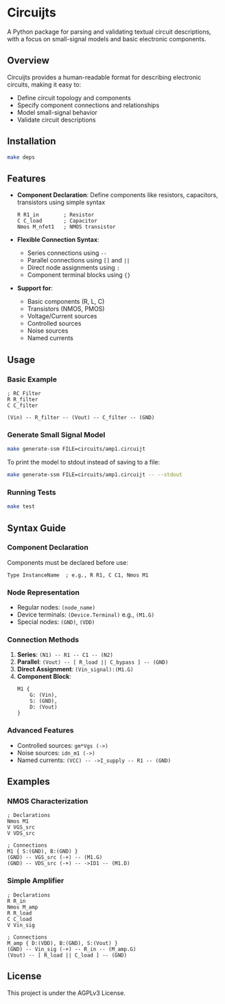 # Circuijts

A Python package for parsing and validating textual circuit descriptions, with a focus on small-signal models and basic electronic components.

## Overview

Circuijts provides a human-readable format for describing electronic circuits, making it easy to:
- Define circuit topology and components
- Specify component connections and relationships
- Model small-signal behavior
- Validate circuit descriptions

## Installation

```bash
make deps
```

## Features

- **Component Declaration**: Define components like resistors, capacitors, transistors using simple syntax
  ```
  R R1_in        ; Resistor
  C C_load       ; Capacitor
  Nmos M_nfet1   ; NMOS transistor
  ```

- **Flexible Connection Syntax**:
  - Series connections using `--`
  - Parallel connections using `[]` and `||`
  - Direct node assignments using `:`
  - Component terminal blocks using `{}`

- **Support for**:
  - Basic components (R, L, C)
  - Transistors (NMOS, PMOS)
  - Voltage/Current sources
  - Controlled sources
  - Noise sources
  - Named currents

## Usage

### Basic Example

```circuijts
; RC Filter
R R_filter
C C_filter

(Vin) -- R_filter -- (Vout) -- C_filter -- (GND)
```

### Generate Small Signal Model

```bash
make generate-ssm FILE=circuits/amp1.circuijt
```

To print the model to stdout instead of saving to a file:
```bash
make generate-ssm FILE=circuits/amp1.circuijt -- --stdout
```

### Running Tests

```bash
make test
```

## Syntax Guide

### Component Declaration
Components must be declared before use:
```circuijts
Type InstanceName  ; e.g., R R1, C C1, Nmos M1
```

### Node Representation
- Regular nodes: `(node_name)`
- Device terminals: `(Device.Terminal)` e.g., `(M1.G)`
- Special nodes: `(GND)`, `(VDD)`

### Connection Methods
1. **Series**: `(N1) -- R1 -- C1 -- (N2)`
2. **Parallel**: `(Vout) -- [ R_load || C_bypass ] -- (GND)`
3. **Direct Assignment**: `(Vin_signal):(M1.G)`
4. **Component Block**:
   ```circuijts
   M1 {
       G: (Vin),
       S: (GND),
       D: (Vout)
   }
   ```

### Advanced Features
- Controlled sources: `gm*Vgs (->)`
- Noise sources: `idn_m1 (->)`
- Named currents: `(VCC) -- ->I_supply -- R1 -- (GND)`

## Examples

### NMOS Characterization
```circuijts
; Declarations
Nmos M1
V VGS_src
V VDS_src

; Connections
M1 { S:(GND), B:(GND) }
(GND) -- VGS_src (-+) -- (M1.G)
(GND) -- VDS_src (-+) -- ->ID1 -- (M1.D)
```

### Simple Amplifier
```circuijts
; Declarations
R R_in
Nmos M_amp
R R_load
C C_load
V Vin_sig

; Connections
M_amp { D:(VDD), B:(GND), S:(Vout) }
(GND) -- Vin_sig (-+) -- R_in -- (M_amp.G)
(Vout) -- [ R_load || C_load ] -- (GND)
```

## License

This project is under the AGPLv3 License. 
